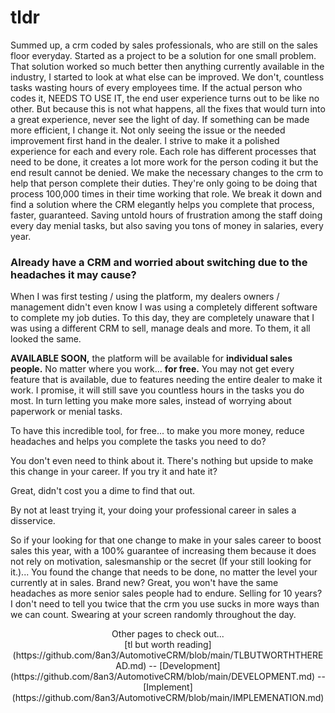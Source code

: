# tldr

Summed up, a crm coded by sales professionals, who are still on the sales floor everyday.
Started as a project to be a solution for one small problem. That solution worked so much better then anything currently available in the industry, I started to look at what else can be improved.
We don't, countless tasks wasting hours of every employees time. If the actual person who codes it, NEEDS TO USE IT, the end user experience turns out to be like no other. But because this is not what happens, all the fixes that would turn into a great experience, never see the light of day.
If something can be made more efficient, I change it. Not only seeing the issue or the needed improvement first hand in the dealer. I strive to make it a polished experience for each and every role.
Each role has different processes that need to be done, it creates a lot more work for the person coding it but the end result cannot be denied. We make the necessary changes to the crm to help that person complete their duties. They're only going to be doing that process 100,000 times in their time working that role.
We break it down and find a solution where the CRM elegantly helps you complete that process, faster, guaranteed.
Saving untold hours of frustration among the staff doing every day menial tasks, but also saving you tons of money in salaries, every year.

### Already have a CRM and worried about switching due to the headaches it may cause?

When I was first testing / using the platform, my dealers owners / management didn't even know I was using a completely different software to complete my job duties. To this day, they are completely unaware that I was using a different CRM to sell, manage deals and more. To them, it all looked the same.

**AVAILABLE SOON,** the platform will be available for **individual sales people.** No matter where you work... **for free.** You may not get every feature that is available, due to features needing the entire dealer to make it work. I promise, it will still save you countless hours in the tasks you do most. In turn letting you make more sales, instead of worrying about paperwork or menial tasks.

To have this incredible tool, for free... to make you more money, reduce headaches and helps you complete the tasks you need to do?

You don't even need to think about it. There's nothing but upside to make this change in your career. If you try it and hate it?

Great, didn't cost you a dime to find that out.

By not at least trying it, your doing your professional career in sales a disservice.

So if your looking for that one change to make in your sales career to boost sales this year, with a 100% guarantee of increasing them because it does not rely on motivation, salesmanship or the secret (If your still looking for it.)... You found the change that needs to be done, no matter the level your currently at in sales. Brand new? Great, you won't have the same headaches as more senior sales people had to endure. Selling for 10 years? I don't need to tell you twice that the crm you use sucks in more ways than we can count. Swearing at your screen randomly throughout the day.

<div style="text-align: center;">
Other pages to check out...
</div>

<div style="text-align: center;">
[tl but worth reading](https://github.com/8an3/AutomotiveCRM/blob/main/TLBUTWORTHTHEREAD.md) -- [Development](https://github.com/8an3/AutomotiveCRM/blob/main/DEVELOPMENT.md) -- [Implement](https://github.com/8an3/AutomotiveCRM/blob/main/IMPLEMENATION.md)
</div>

